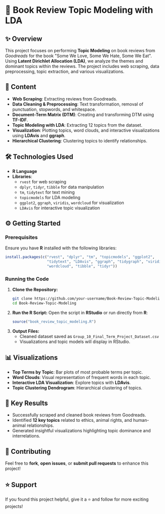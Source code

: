 # 📖 Book Review Topic Modeling with LDA

## ✨ Overview
This project focuses on performing **Topic Modeling** on book reviews from *Goodreads* for the book "Some We Love, Some We Hate, Some We Eat". Using **Latent Dirichlet Allocation (LDA)**, we analyze the themes and dominant topics within the reviews. The project includes web scraping, data preprocessing, topic extraction, and various visualizations.

## 📂 Content
- **Web Scraping**: Extracting reviews from Goodreads.
- **Data Cleaning & Preprocessing**: Text transformation, removal of punctuation, stopwords, and whitespace.
- **Document-Term Matrix (DTM)**: Creating and transforming DTM using **TF-IDF**.
- **Topic Modeling with LDA**: Extracting 12 topics from the dataset.
- **Visualization**: Plotting topics, word clouds, and interactive visualizations using **LDAvis** and **ggraph**.
- **Hierarchical Clustering**: Clustering topics to identify relationships.

## 🛠️ Technologies Used
- **R Language**
- **Libraries**:
  - `rvest` for web scraping
  - `dplyr`, `tidyr`, `tibble` for data manipulation
  - `tm`, `tidytext` for text mining
  - `topicmodels` for LDA modeling
  - `ggplot2`, `ggraph`, `viridis`, `wordcloud` for visualization
  - `LDAvis` for interactive topic visualization

## ⚙ Getting Started

### Prerequisites
Ensure you have **R** installed with the following libraries:
```r
install.packages(c("rvest", "dplyr", "tm", "topicmodels", "ggplot2",
                   "tidytext", "LDAvis", "ggraph", "tidygraph", "viridis",
                   "wordcloud", "tibble", "tidyr"))
```

### Running the Code
1. **Clone the Repository:**
   ```bash
   git clone https://github.com/your-username/Book-Review-Topic-Modeling.git
   cd Book-Review-Topic-Modeling
   ```
2. **Run the R Script:** Open the script in **RStudio** or run directly from **R**:
   ```r
   source("book_review_topic_modeling.R")
   ```
3. **Output Files:**
   - Cleaned dataset saved as `Group_10_Final_Term_Project_Dataset.csv`
   - Visualizations and topic models will display in RStudio.

## 📊 Visualizations
- **Top Terms by Topic**: Bar plots of most probable terms per topic.
- **Word Clouds**: Visual representation of frequent words in each topic.
- **Interactive LDA Visualization**: Explore topics with **LDAvis**.
- **Topic Clustering Dendrogram**: Hierarchical clustering of topics.

## 💪 Key Results
- Successfully scraped and cleaned book reviews from Goodreads.
- Identified **12 key topics** related to ethics, animal rights, and human-animal relationships.
- Generated insightful visualizations highlighting topic dominance and interrelations.

## 🤝 Contributing
Feel free to **fork**, **open issues**, or **submit pull requests** to enhance this project!

## ⭐ Support
If you found this project helpful, give it a ⭐ and follow for more exciting projects!
